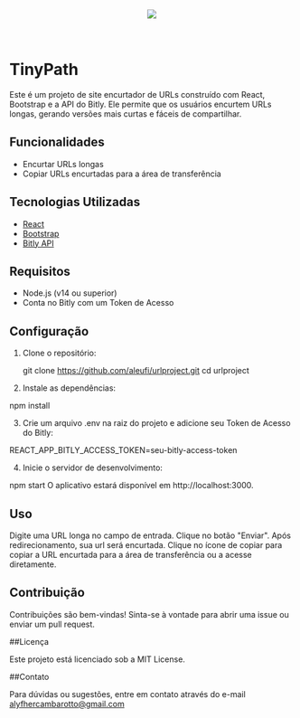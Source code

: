 <br>
<br>

<div align="center">
   <img src='https://github.com/aleufi/urlproject/assets/132716156/5a1411f1-8e11-4bf2-9895-0a74e974794a'>
</div>

<br>
<br>

# TinyPath

Este é um projeto de site encurtador de URLs construído com React, Bootstrap e a API do Bitly. Ele permite que os usuários encurtem URLs longas, gerando versões mais curtas e fáceis de compartilhar.

## Funcionalidades

- Encurtar URLs longas
- Copiar URLs encurtadas para a área de transferência

## Tecnologias Utilizadas

- [React](https://reactjs.org/)
- [Bootstrap](https://getbootstrap.com/)
- [Bitly API](https://dev.bitly.com/)

## Requisitos

- Node.js (v14 ou superior)
- Conta no Bitly com um Token de Acesso

## Configuração

1. Clone o repositório:
   
   git clone https://github.com/aleufi/urlproject.git
   cd urlproject

3. Instale as dependências:

npm install

3. Crie um arquivo .env na raiz do projeto e adicione seu Token de Acesso do Bitly:

REACT_APP_BITLY_ACCESS_TOKEN=seu-bitly-access-token

4. Inicie o servidor de desenvolvimento:

npm start
O aplicativo estará disponível em http://localhost:3000.

## Uso

Digite uma URL longa no campo de entrada.
Clique no botão "Enviar".
Após redirecionamento, sua url será encurtada.
Clique no ícone de copiar para copiar a URL encurtada para a área de transferência ou a acesse diretamente.

## Contribuição

Contribuições são bem-vindas! Sinta-se à vontade para abrir uma issue ou enviar um pull request.

##Licença

Este projeto está licenciado sob a MIT License.

##Contato

Para dúvidas ou sugestões, entre em contato através do e-mail alyfhercambarotto@gmail.com

